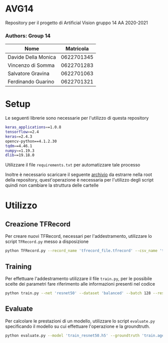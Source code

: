 # AVG14
Repository per il progetto di Artificial Vision gruppo 14 AA 2020-2021

### Authors: Group 14
| Nome | Matricola |
|--------------|--------|
|Davide Della Monica | 0622701345|
|Vincenzo di Somma | 0622701283|
|Salvatore Gravina | 0622701063|
|Ferdinando Guarino | 0622701321|

# Setup
Le seguenti librerie sono necessarie per l'utilizzo di questa repository

```bash
keras_applications==1.0.8
tensorflow==2.4
keras==2.4.3
opencv-python==4.1.2.30
tqdm==4.46.1
numpy==1.19.3
dlib==19.18.0
```

Utilizzare il file <code>requirements.txt</code> per automatizzare tale processo

Inoltre è necessario scaricare il seguente [archivio](https://drive.google.com/file/d/15QzXtkRjU8ydZLYnMY2ZuJvdoLlj432u/view?usp=sharing) da estrarre nella root della repository, quest'operazione è necessaria per l'utilizzo degli script quindi non cambiare la struttura delle cartelle

# Utilizzo

## Creazione TFRecord

Per creare nuovi TFRecord, necessari per l'addestramento, utilizzare lo script <code>TFRecord.py</code> messo a disposizione

```bash
python TFRecord.py --record_name 'tfrecord_file.tfrecord' --csv_name 'train.detected.csv' --face_align True
```
## Training

Per effettuare l'addestramento utilizzare il file <code>train.py</code>, per le possibile scelte dei parametri fare riferimento alle informazioni presenti nel codice

```bash
python train.py --net 'resnet50' --dataset 'balanced' --batch 128 --resume 'train_resnet50.h5' --pretraining 'resnet' --lr 0.005:0.2:20 --epoch 50 --training_mode 'fine_tuning' --momentum
```

## Evaluate

Per calcolare le prestazioni di un modello, utilizzare lo script <code>evaluate.py</code> specificando il modello su cui effettuare l'operazione e la groundtruth.

```bash
python evaluate.py --model 'train_resnet50.h5' --groundtruth 'train.age_detected.csv'
